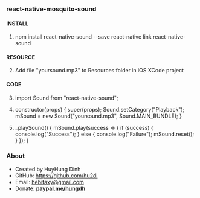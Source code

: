 ### react-native-mosquito-sound

#### INSTALL
1. npm install react-native-sound --save
   react-native link react-native-sound

#### RESOURCE
2. Add file "yoursound.mp3" to Resources folder in iOS XCode project

#### CODE 
3. import Sound from "react-native-sound";

4. constructor(props) {
      super(props); 
      Sound.setCategory("Playback");
      mSound = new Sound("yoursound.mp3", Sound.MAIN_BUNDLE); 
   }

5. _playSound() {
      mSound.play(success => {
         if (success) {
            console.log("Success");
         } else {
            console.log("Failure");
            mSound.reset(); 
         } 
      });
   } 

### About
- Created by HuyHung Dinh
- GitHub: https://github.com/hu2di
- Email: hebitaxy@gmail.com
- Donate: [**paypal.me/hungdh**](https://www.paypal.me/hungdh)
